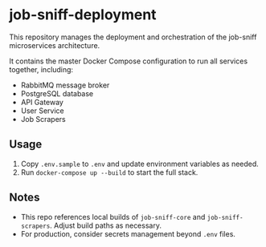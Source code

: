 # job-sniff-deployment

This repository manages the deployment and orchestration of the job-sniff microservices architecture.

It contains the master Docker Compose configuration to run all services together, including:

- RabbitMQ message broker  
- PostgreSQL database  
- API Gateway  
- User Service  
- Job Scrapers  

## Usage

1. Copy `.env.sample` to `.env` and update environment variables as needed.  
2. Run `docker-compose up --build` to start the full stack.

## Notes

- This repo references local builds of `job-sniff-core` and `job-sniff-scrapers`. Adjust build paths as necessary.  
- For production, consider secrets management beyond `.env` files.

